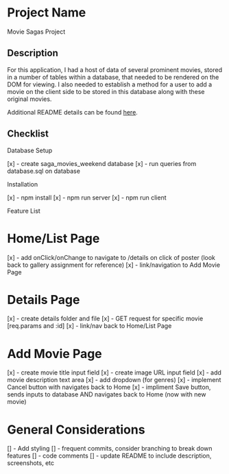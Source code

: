 # Project Name

Movie Sagas Project

## Description

For this application, I had a host of data of several prominent movies, stored in a number of tables within a database, that needed to be rendered on the DOM for viewing. I also needed to establish a method for a user to add a movie on the client side to be stored in this database along with these original movies.  

Additional README details can be found [here](https://github.com/PrimeAcademy/readme-template/blob/master/README.md).

## Checklist

Database Setup

[x] - create saga_movies_weekend database
[x] - run queries from database.sql on database

Installation

[x] - npm install
[x] - npm run server
[x] - npm run client

Feature List

# Home/List Page
[x] - add onClick/onChange to navigate to /details on click of poster (look back to gallery assignment for reference)
[x] - link/navigation to Add Movie Page

# Details Page
[x] - create details folder and file
[x] - GET request for specific movie [req.params and :id] 
[x] - link/nav back to Home/List Page

# Add Movie Page
[x] - create movie title input field
[x] - create image URL input field
[x] - add movie description text area
[x] - add dropdown (for genres)
[x] - implement Cancel button with navigates back to Home
[x] - impliment Save button, sends inputs to database AND navigates back to Home (now with new movie)

# General Considerations
[] - Add styling
[] - frequent commits, consider branching to break down features
[] - code comments
[] - update README to include description, screenshots, etc
